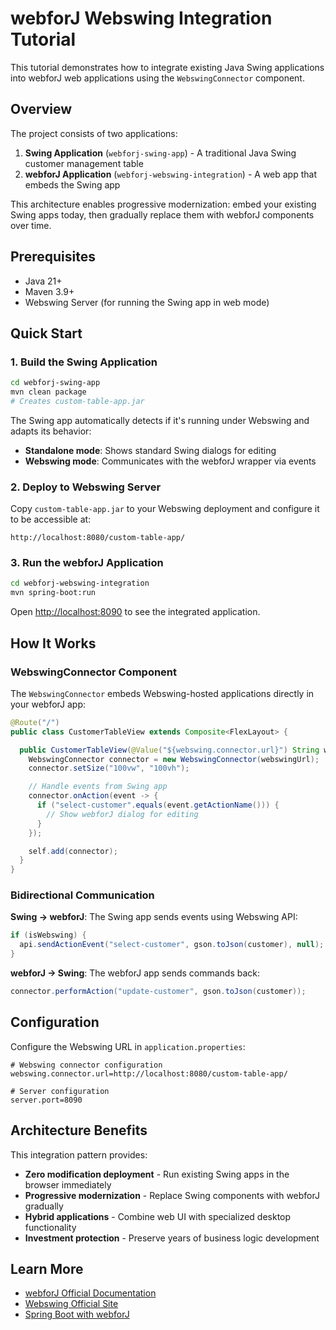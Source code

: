 # webforJ Webswing Integration Tutorial

This tutorial demonstrates how to integrate existing Java Swing applications into webforJ web applications using the `WebswingConnector` component.

## Overview

The project consists of two applications:

1. **Swing Application** (`webforj-swing-app`) - A traditional Java Swing customer management table
2. **webforJ Application** (`webforj-webswing-integration`) - A web app that embeds the Swing app

This architecture enables progressive modernization: embed your existing Swing apps today, then gradually replace them with webforJ components over time.

## Prerequisites

- Java 21+
- Maven 3.9+
- Webswing Server (for running the Swing app in web mode)

## Quick Start

### 1. Build the Swing Application

```bash
cd webforj-swing-app
mvn clean package
# Creates custom-table-app.jar
```

The Swing app automatically detects if it's running under Webswing and adapts its behavior:

- **Standalone mode**: Shows standard Swing dialogs for editing
- **Webswing mode**: Communicates with the webforJ wrapper via events

### 2. Deploy to Webswing Server

Copy `custom-table-app.jar` to your Webswing deployment and configure it to be accessible at:
```
http://localhost:8080/custom-table-app/
```

### 3. Run the webforJ Application

```bash
cd webforj-webswing-integration
mvn spring-boot:run
```

Open [http://localhost:8090](http://localhost:8090) to see the integrated application.

## How It Works

### WebswingConnector Component

The `WebswingConnector` embeds Webswing-hosted applications directly in your webforJ app:

```java
@Route("/")
public class CustomerTableView extends Composite<FlexLayout> {

  public CustomerTableView(@Value("${webswing.connector.url}") String webswingUrl) {
    WebswingConnector connector = new WebswingConnector(webswingUrl);
    connector.setSize("100vw", "100vh");

    // Handle events from Swing app
    connector.onAction(event -> {
      if ("select-customer".equals(event.getActionName())) {
        // Show webforJ dialog for editing
      }
    });

    self.add(connector);
  }
}
```

### Bidirectional Communication

**Swing → webforJ**: The Swing app sends events using Webswing API:
```java
if (isWebswing) {
  api.sendActionEvent("select-customer", gson.toJson(customer), null);
}
```

**webforJ → Swing**: The webforJ app sends commands back:
```java
connector.performAction("update-customer", gson.toJson(customer));
```

## Configuration

Configure the Webswing URL in `application.properties`:

```properties
# Webswing connector configuration
webswing.connector.url=http://localhost:8080/custom-table-app/

# Server configuration
server.port=8090
```

## Architecture Benefits

This integration pattern provides:

- **Zero modification deployment** - Run existing Swing apps in the browser immediately
- **Progressive modernization** - Replace Swing components with webforJ gradually
- **Hybrid applications** - Combine web UI with specialized desktop functionality
- **Investment protection** - Preserve years of business logic development

## Learn More

- [webforJ Official Documentation](https://docs.webforj.com/docs/integrations/webswing/overview)
- [Webswing Official Site](https://www.webswing.org)
- [Spring Boot with webforJ](https://docs.webforj.com/docs/integrations/spring/overview)
